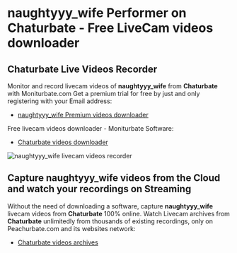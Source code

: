 # naughtyyy_wife Performer on Chaturbate - Free LiveCam videos downloader

## Chaturbate Live Videos Recorder

Monitor and record livecam videos of **naughtyyy_wife** from **Chaturbate** with Moniturbate.com
Get a premium trial for free by just and only registering with your Email address:
* [naughtyyy_wife Premium videos downloader](https://moniturbate.com/request-demo-licence-key.html)

Free livecam videos downloader - Moniturbate Software:
* [Chaturbate videos downloader](https://moniturbate.com/moniturbate-download-software.html)

![naughtyyy_wife livecam videos recorder](https://peachurnet.com/templates/moniturbate-software.png)


## Capture naughtyyy_wife videos from the Cloud and watch your recordings on Streaming

Without the need of downloading a software, capture **naughtyyy_wife** livecam videos from **Chaturbate** 100% online.
Watch Livecam archives from **Chaturbate** unlimitedly from thousands of existing recordings, only on Peachurbate.com and its websites network:
* [Chaturbate videos archives](https://peachurnet.com/)